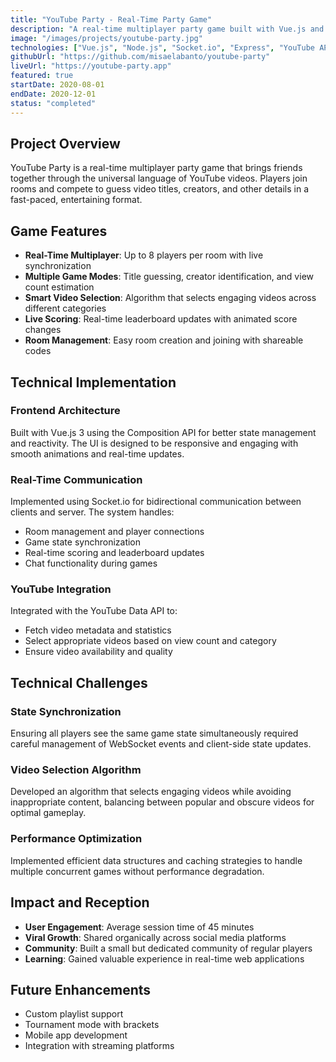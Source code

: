 ```yaml
---
title: "YouTube Party - Real-Time Party Game"
description: "A real-time multiplayer party game built with Vue.js and WebSockets, where players guess YouTube video details in a fun, competitive environment."
image: "/images/projects/youtube-party.jpg"
technologies: ["Vue.js", "Node.js", "Socket.io", "Express", "YouTube API", "Tailwind CSS"]
githubUrl: "https://github.com/misaelabanto/youtube-party"
liveUrl: "https://youtube-party.app"
featured: true
startDate: 2020-08-01
endDate: 2020-12-01
status: "completed"
---
```


## Project Overview

YouTube Party is a real-time multiplayer party game that brings friends together through the universal language of YouTube videos. Players join rooms and compete to guess video titles, creators, and other details in a fast-paced, entertaining format.

## Game Features

- **Real-Time Multiplayer**: Up to 8 players per room with live synchronization
- **Multiple Game Modes**: Title guessing, creator identification, and view count estimation
- **Smart Video Selection**: Algorithm that selects engaging videos across different categories
- **Live Scoring**: Real-time leaderboard updates with animated score changes
- **Room Management**: Easy room creation and joining with shareable codes

## Technical Implementation

### Frontend Architecture
Built with Vue.js 3 using the Composition API for better state management and reactivity. The UI is designed to be responsive and engaging with smooth animations and real-time updates.

### Real-Time Communication
Implemented using Socket.io for bidirectional communication between clients and server. The system handles:
- Room management and player connections
- Game state synchronization
- Real-time scoring and leaderboard updates
- Chat functionality during games

### YouTube Integration
Integrated with the YouTube Data API to:
- Fetch video metadata and statistics
- Select appropriate videos based on view count and category
- Ensure video availability and quality

## Technical Challenges

### State Synchronization
Ensuring all players see the same game state simultaneously required careful management of WebSocket events and client-side state updates.

### Video Selection Algorithm
Developed an algorithm that selects engaging videos while avoiding inappropriate content, balancing between popular and obscure videos for optimal gameplay.

### Performance Optimization
Implemented efficient data structures and caching strategies to handle multiple concurrent games without performance degradation.

## Impact and Reception

- **User Engagement**: Average session time of 45 minutes
- **Viral Growth**: Shared organically across social media platforms
- **Community**: Built a small but dedicated community of regular players
- **Learning**: Gained valuable experience in real-time web applications

## Future Enhancements

- Custom playlist support
- Tournament mode with brackets
- Mobile app development
- Integration with streaming platforms